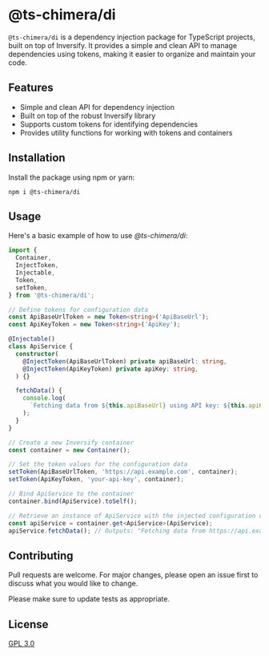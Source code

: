 # @ts-chimera/di

`@ts-chimera/di` is a dependency injection package for TypeScript projects, built on top of Inversify. It provides a simple and clean API to manage dependencies using tokens, making it easier to organize and maintain your code.

## Features

- Simple and clean API for dependency injection
- Built on top of the robust Inversify library
- Supports custom tokens for identifying dependencies
- Provides utility functions for working with tokens and containers

## Installation

Install the package using npm or yarn:

```
npm i @ts-chimera/di
```

## Usage

Here's a basic example of how to use _@ts-chimera/di_:

```ts
import {
  Container,
  InjectToken,
  Injectable,
  Token,
  setToken,
} from '@ts-chimera/di';

// Define tokens for configuration data
const ApiBaseUrlToken = new Token<string>('ApiBaseUrl');
const ApiKeyToken = new Token<string>('ApiKey');

@Injectable()
class ApiService {
  constructor(
    @InjectToken(ApiBaseUrlToken) private apiBaseUrl: string,
    @InjectToken(ApiKeyToken) private apiKey: string,
  ) {}

  fetchData() {
    console.log(
      `Fetching data from ${this.apiBaseUrl} using API key: ${this.apiKey}`,
    );
  }
}

// Create a new Inversify container
const container = new Container();

// Set the token values for the configuration data
setToken(ApiBaseUrlToken, 'https://api.example.com', container);
setToken(ApiKeyToken, 'your-api-key', container);

// Bind ApiService to the container
container.bind(ApiService).toSelf();

// Retrieve an instance of ApiService with the injected configuration data
const apiService = container.get<ApiService>(ApiService);
apiService.fetchData(); // Outputs: "Fetching data from https://api.example.com using API key: your-api-key"
```

## Contributing

Pull requests are welcome. For major changes, please open an issue first
to discuss what you would like to change.

Please make sure to update tests as appropriate.

## License

[GPL 3.0](https://choosealicense.com/licenses/gpl-3.0/)
